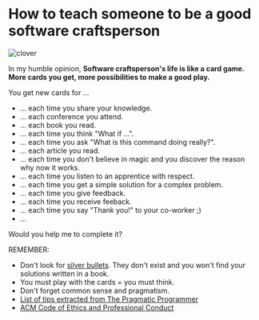 # How to teach someone to be a good software craftsperson

![clover](https://cdn2.iconfinder.com/data/icons/devine-icons-part-2/128/Cards-Club.png)

In my humble opinion, **Software craftsperson's life is like a card game. More cards you get, more possibilities to make a good play.**

You get new cards for ...

* ... each time you share your knowledge.
* ... each conference you attend.
* ... each book you read.
* ... each time you think "What if ...".
* ... each time you ask "What is this command doing really?".
* ... each article you read.
* ... each time you don't believe in magic and you discover the reason why now it works.
* ... each time you listen to an apprentice with respect.
* ... each time you get a simple solution for a complex problem.
* ... each time you give feedback.
* ... each time you receive feeback.
* ... each time you say "Thank you!" to your co-worker ;)
* ...

Would you help me to complete it?

REMEMBER:
* Don't look for [silver bullets](https://en.wikipedia.org/wiki/No_Silver_Bullet). They don't exist and you won't find your solutions written in a book. 
* You must play with the cards = you must think. 
* Don't forget common sense and pragmatism.
* [List of tips extracted from The Pragmatic Programmer](https://pragprog.com/the-pragmatic-programmer/extracts/tips)
* [ACM Code of Ethics and Professional Conduct](https://ethics.acm.org)
